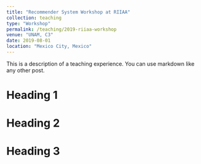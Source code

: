 ```yaml
---
title: "Recommender System Workshop at RIIAA"
collection: teaching
type: "Workshop"
permalink: /teaching/2019-riiaa-workshop
venue: "UNAM, C3"
date: 2019-08-01
location: "Mexico City, Mexico"
---
```


This is a description of a teaching experience. You can use markdown like any other post.

Heading 1
======

Heading 2
======

Heading 3
======
